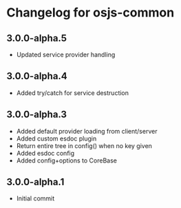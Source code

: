 # Changelog for osjs-common

## 3.0.0-alpha.5

* Updated service provider handling

## 3.0.0-alpha.4

* Added try/catch for service destruction

## 3.0.0-alpha.3

* Added default provider loading from client/server
* Added custom esdoc plugin
* Return entire tree in config() when no key given
* Added esdoc config
* Added config+options to CoreBase

## 3.0.0-alpha.1

* Initial commit
